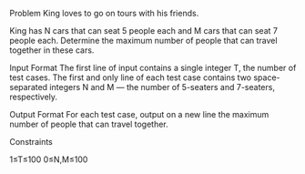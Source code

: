 Problem
King loves to go on tours with his friends.

King has N cars that can seat 5 people each and M cars that can seat 7 people each. Determine the maximum number of people that can travel together in these cars.

Input Format
The first line of input contains a single integer T, the number of test cases.
The first and only line of each test case contains two space-separated integers N and M — the number of 5-seaters and 7-seaters, respectively.

Output Format
For each test case, output on a new line the maximum number of people that can travel together.

Constraints

1≤T≤100
0≤N,M≤100
